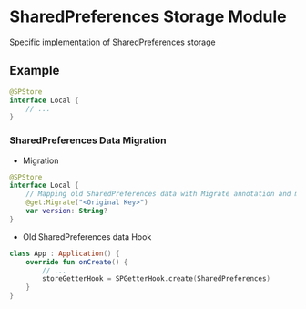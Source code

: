 # SharedPreferences Storage Module
Specific implementation of SharedPreferences storage

## Example
~~~ Kotlin
@SPStore
interface Local {
    // ...
}
~~~

### SharedPreferences Data Migration
- Migration
~~~ Kotlin
@SPStore
interface Local {
    // Mapping old SharedPreferences data with Migrate annotation and migration
    @get:Migrate("<Original Key>")
    var version: String?
}
~~~

- Old SharedPreferences data Hook
~~~ Kotlin
class App : Application() {
    override fun onCreate() {
        // ...
        storeGetterHook = SPGetterHook.create(SharedPreferences)
    }
}
~~~
